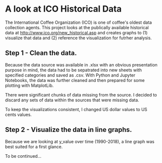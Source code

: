 # A look at ICO Historical Data
The International Coffee Organization (ICO) is one of coffee's oldest data collection agents. This project looks at the publically available historical data at http://www.ico.org/new_historical.asp and creates graphs to (1) visualize that data and (2) reference the visualization for futrher analysis.

## Step 1 - Clean the data.
Because the data source was available in .xlsx with an obvious presentation purpose in mind, the data had to be sepatrated into new sheets with specified categories and saved as .csv. With Python and Jupyter Notebooks, the data was further cleaned and then prepared for some plotting with MatplotLib.

There were significant chunks of data missing from the source. I decided to discard any sets of data within the sources that were missing data.

To keep the visualizations consistent, I changed US dollar values to US cents values.

## Step 2 - Visualize the data in line graphs.
Because we are looking at y_value over time (1990-2018), a line graph was best suited for a first glance. 

To be continued...
